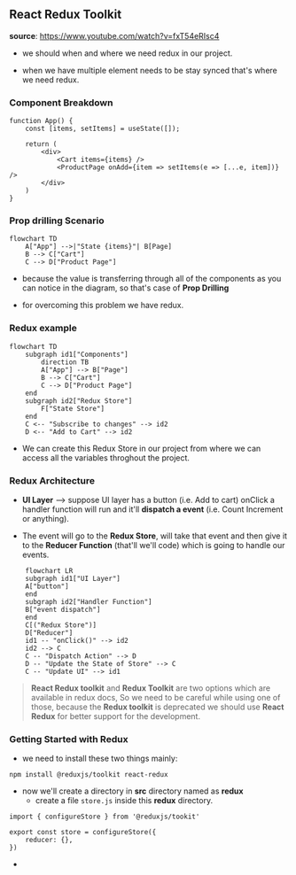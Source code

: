 ## React Redux Toolkit

**source**: https://www.youtube.com/watch?v=fxT54eRIsc4

- we should when and where we need redux in our project.

- when we have multiple element needs to be stay synced that's where we need redux.

### Component Breakdown

```
function App() {
    const [items, setItems] = useState([]);

    return (
        <div>
            <Cart items={items} />
            <ProductPage onAdd={item => setItems(e => [...e, item])} />
        </div>
    )
}
```

### Prop drilling Scenario

```mermaid
flowchart TD
    A["App"] -->|"State {items}"| B[Page]
    B --> C["Cart"]
    C --> D["Product Page"]
```

- because the value is transferring through all of the components as you can notice in
  the diagram, so that's case of **Prop Drilling**

- for overcoming this problem we have redux.

### Redux example

```mermaid
flowchart TD
    subgraph id1["Components"]
        direction TB
        A["App"] --> B["Page"]
        B --> C["Cart"]
        C --> D["Product Page"]
    end
    subgraph id2["Redux Store"]
        F["State Store"]
    end
    C <-- "Subscribe to changes" --> id2
    D <-- "Add to Cart" --> id2
```

- We can create this Redux Store in our project from where we can access all the variables
  throghout the project.

### Redux Architecture

- **UI Layer** --> suppose UI layer has a button (i.e. Add to cart) onClick a handler
  function will run and it'll **dispatch a event** (i.e. Count Increment or anything).

- The event will go to the **Redux Store**, will take that event and then give it to
  the **Reducer Function** (that'll we'll code) which is going to handle our events.

```mermaid
    flowchart LR
    subgraph id1["UI Layer"]
    A["button"]
    end
    subgraph id2["Handler Function"]
    B["event dispatch"]
    end
    C[("Redux Store")]
    D["Reducer"]
    id1 -- "onClick()" --> id2
    id2 --> C
    C -- "Dispatch Action" --> D
    D -- "Update the State of Store" --> C
    C -- "Update UI" --> id1
```

> **React Redux toolkit** and **Redux Toolkit** are two options which are available
> in redux docs, So we need to be careful while using one of those, because the **Redux
> toolkit** is deprecated we should use **React Redux** for better support for the
> development.

### Getting Started with Redux

- we need to install these two things mainly:

```
npm install @reduxjs/toolkit react-redux
```

- now we'll create a directory in **src** directory named as **redux**
  - create a file `store.js` inside this **redux** directory.

```
import { configureStore } from '@reduxjs/tookit'

export const store = configureStore({
    reducer: {},
})
```

-
